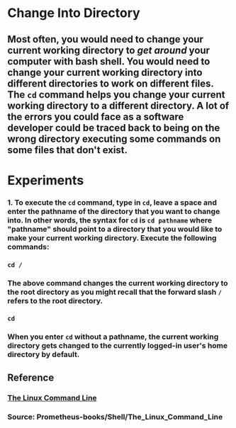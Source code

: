 # **Change Into Directory**

## Most often, you would need to change your current working directory to _**get around**_ your computer with bash shell. You would need to change your current working directory into different directories to work on different files. The `cd` command helps you change your current working directory to a different directory. A lot of the errors you could face as a software developer could be traced back to being on the wrong directory executing some commands on some files that don't exist.  

# **Experiments**

### **1.** To execute the `cd` command, type in `cd`, leave a space and enter the pathname of the directory that you want to change into. In other words, the syntax for `cd` is `cd pathname` where "pathname" should point to a directory that you would like to make your current working directory. Execute the following commands: 

### `cd /` 

### The above command changes the current working directory to the root directory as you might recall that the forward slash `/` refers to the root directory.

### `cd`

### When you enter `cd` without a pathname, the current working directory gets changed to the currently logged-in user's home directory by default.  

## **Reference**

### [The Linux Command Line]()

### **Source:** Prometheus-books/Shell/The_Linux_Command_Line
